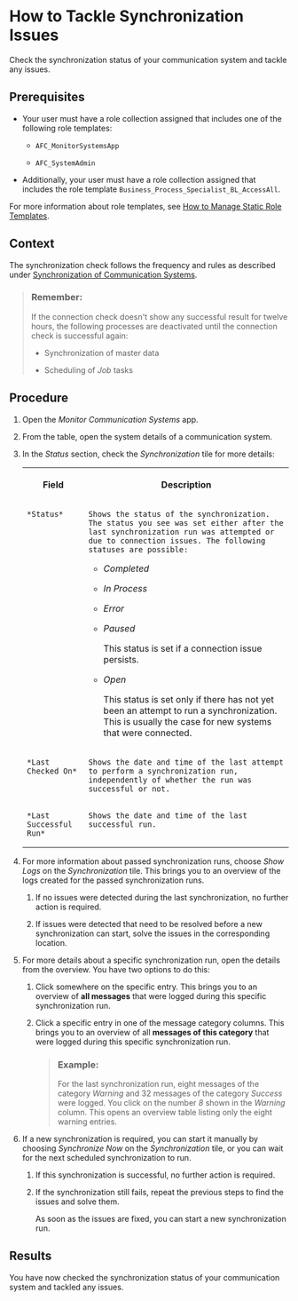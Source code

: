 <!-- loioed8c4ec6d9834416903a98e51f0728ec -->

# How to Tackle Synchronization Issues

Check the synchronization status of your communication system and tackle any issues.



<a name="loioed8c4ec6d9834416903a98e51f0728ec__prereq_qkg_2yt_ytb"/>

## Prerequisites

-   Your user must have a role collection assigned that includes one of the following role templates:

    -   `AFC_MonitorSystemsApp`

    -   `AFC_SystemAdmin`


-   Additionally, your user must have a role collection assigned that includes the role template `Business_Process_Specialist_BL_AccessAll`.


For more information about role templates, see [How to Manage Static Role Templates](User-Management/how-to-manage-static-role-templates-0cca34d.md).



## Context

The synchronization check follows the frequency and rules as described under [Synchronization of Communication Systems](Connectivity/synchronization-of-communication-systems-a86348d.md).

> ### Remember:  
> If the connection check doesn't show any successful result for twelve hours, the following processes are deactivated until the connection check is successful again:
> 
> -   Synchronization of master data
> 
> -   Scheduling of *Job* tasks



## Procedure

1.  Open the *Monitor Communication Systems* app.

2.  From the table, open the system details of a communication system.

3.  In the *Status* section, check the *Synchronization* tile for more details:


    <table>
    <tr>
    <th valign="top">

    Field


    
    </th>
    <th valign="top">

    Description


    
    </th>
    </tr>
    <tr>
    <td valign="top">
    
        *Status*


    
    </td>
    <td valign="top">
    
        Shows the status of the synchronization. The status you see was set either after the last synchronization run was attempted or due to connection issues. The following statuses are possible:

    -   *Completed*

    -   *In Process*

    -   *Error*

    -   *Paused*

        This status is set if a connection issue persists.

    -   *Open*

        This status is set only if there has not yet been an attempt to run a synchronization. This is usually the case for new systems that were connected.



    
    </td>
    </tr>
    <tr>
    <td valign="top">
    
        *Last Checked On*


    
    </td>
    <td valign="top">
    
        Shows the date and time of the last attempt to perform a synchronization run, independently of whether the run was successful or not.


    
    </td>
    </tr>
    <tr>
    <td valign="top">
    
        *Last Successful Run*


    
    </td>
    <td valign="top">
    
        Shows the date and time of the last successful run.


    
    </td>
    </tr>
    </table>
    
4.  For more information about passed synchronization runs, choose *Show Logs* on the *Synchronization* tile. This brings you to an overview of the logs created for the passed synchronization runs.

    1.  If no issues were detected during the last synchronization, no further action is required.

    2.  If issues were detected that need to be resolved before a new synchronization can start, solve the issues in the corresponding location.


5.  For more details about a specific synchronization run, open the details from the overview. You have two options to do this:

    1.  Click somewhere on the specific entry. This brings you to an overview of **all messages** that were logged during this specific synchronization run.

    2.  Click a specific entry in one of the message category columns. This brings you to an overview of all **messages of this category** that were logged during this specific synchronization run.

        > ### Example:  
        > For the last synchronization run, eight messages of the category *Warning* and 32 messages of the category *Success* were logged. You click on the number *8* shown in the *Warning* column. This opens an overview table listing only the eight warning entries.


6.  If a new synchronization is required, you can start it manually by choosing *Synchronize Now* on the *Synchronization* tile, or you can wait for the next scheduled synchronization to run.

    1.  If this synchronization is successful, no further action is required.

    2.  If the synchronization still fails, repeat the previous steps to find the issues and solve them.

        As soon as the issues are fixed, you can start a new synchronization run.





<a name="loioed8c4ec6d9834416903a98e51f0728ec__result_wtb_wb5_ytb"/>

## Results

You have now checked the synchronization status of your communication system and tackled any issues.

